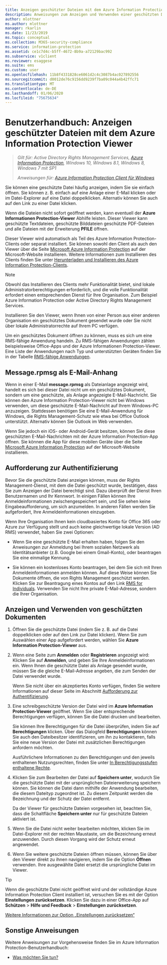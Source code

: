 ```yaml
---
title: Anzeigen geschützter Dateien mit dem Azure Information Protection Viewer
description: Anweisungen zum Anzeigen und Verwenden einer geschützten Datei, die erfordert, dass der Azure Information Protection Viewer installiert ist.
author: mlottner
ms.author: mlottner
manager: rkarlin
ms.date: 11/23/2019
ms.topic: conceptual
ms.collection: M365-security-compliance
ms.service: information-protection
ms.assetid: ce1c7d4c-b5ff-4672-8b9a-a72129bac992
ms.subservice: v1client
ms.reviewer: esaggese
ms.suite: ems
ms.custom: user
ms.openlocfilehash: 11b8f4331828ce6061d2c4c3087b4ac027892556
ms.sourcegitcommit: d0012de76c9156dd9239f7ba09c044a4b42ffc71
ms.translationtype: MT
ms.contentlocale: de-DE
ms.lasthandoff: 01/06/2020
ms.locfileid: "75675634"
---
```

# <a name="user-guide-view-protected-files-with-the-azure-information-protection-viewer"></a>Benutzerhandbuch: Anzeigen geschützter Dateien mit dem Azure Information Protection Viewer

>*Gilt für: Active Directory Rights Management Services, [Azure Information Protection](https://azure.microsoft.com/pricing/details/information-protection), Windows 10, Windows 8.1, Windows 8, Windows 7 mit SP1*
>
> *Anweisungen für: [Azure Information Protection Client für Windows](../faqs.md#whats-the-difference-between-the-azure-information-protection-client-and-the-azure-information-protection-unified-labeling-client)*

Sie können eine geschützte Datei häufig anzeigen, indem Sie sie einfach öffnen. Sie können z. B. einfach auf eine Anlage einer E-Mail klicken oder im Datei-Explorer auf eine Datei doppelklicken. Alternativ können Sie auch auf den Link zu einer Datei klicken.

Wenn die Dateien nicht sofort geöffnet werden, kann eventuell der **Azure Informationen Protection-Viewer** Abhilfe leisten. Dieser Viewer kann geschützte Textdateien, geschützte Bilddateien geschützte PDF-Dateien und alle Dateien mit der Erweiterung **PFILE** öffnen.

Dieser Viewer wird automatisch als Teil des Azure Information Protection-Clients oder separat installiert. Sie können sowohl den Client als auch den Viewer über die Seite [Microsoft Azure Information Protection](https://go.microsoft.com/fwlink/?LinkId=303970) auf der Microsoft-Website installieren. Weitere Informationen zum Installieren des Clients finden Sie unter [Herunterladen und Installieren des Azure Information Protection-Clients](install-client-app.md).

> [!NOTE]
> Obwohl das Installieren des Clients mehr Funktionalität bietet, sind lokale Administratorberechtigungen erforderlich, und die volle Funktionalität erfordert einen entsprechenden Dienst für Ihre Organisation. Zum Beispiel Azure Information Protection oder Active Directory Rights Management Services.
> 
> Installieren Sie den Viewer, wenn Ihnen von einer Person aus einer anderen Organisation ein geschütztes Dokument gesendet wurde oder Sie nicht über lokale Administratorrechte auf Ihrem PC verfügen.

Um ein geschütztes Dokument öffnen zu können, muss es sich um eine RMS-fähige Anwendung handeln. Zu RMS-fähigen Anwendungen zählen beispielsweise Office-Apps und der Azure Informationen Protection-Viewer. Eine Liste der Anwendungen nach Typ und unterstützten Geräten finden Sie in der Tabelle [RMS-fähige Anwendungen](../requirements-applications.md#rms-enlightened-applications).  
## <a name="messagerpmsg-as-an-email-attachment"></a>Message.rpmsg als E-Mail-Anhang

Wenn in einer E-Mail **message.rpmsg** als Dateianlage angezeigt wird, handelt es sich bei dieser Datei nicht um ein geschütztes Dokument, sondern um eine geschützte, als Anlage angezeigte E-Mail-Nachricht. Sie können den Azure Information Protection-Viewer nicht bei Windows verwenden, um diese geschützte E-Mail-Nachricht auf Ihrem Windows-PC anzuzeigen. Stattdessen benötigen Sie eine E-Mail-Anwendung für Windows, die Rights Management-Schutz wie etwa bei Office Outlook unterstützt. Alternativ können Sie Outlook im Web verwenden.

Wenn Sie jedoch ein iOS- oder Android-Gerät besitzen, können Sie diese geschützten E-Mail-Nachrichten mit der Azure Information Protection-App öffnen. Sie können die App für diese mobilen Geräte über die Seite [Microsoft Azure Information Protection](https://go.microsoft.com/fwlink/?LinkId=303970) auf der Microsoft-Website installieren.

## <a name="prompts-for-authentication"></a>Aufforderung zur Authentifizierung

Bevor Sie die geschützte Datei anzeigen können, muss der Rights Management-Dienst, mit dem die Datei geschützt wurde, bestätigen, dass Sie zum Anzeigen der Datei berechtigt sind. Dazu überprüft der Dienst Ihren Benutzernamen und Ihr Kennwort. In einigen Fällen können Ihre Anmeldeinformationen zwischengespeichert sein, und Sie sehen keine Eingabeaufforderung, um sich anzumelden. In anderen Fällen werden Sie aufgefordert, Ihre Anmeldeinformationen einzugeben.

Wenn Ihre Organisation Ihnen kein cloudbasiertes Konto für Office 365 oder Azure zur Verfügung stellt und auch keine gleichwertige lokale Version (AD RMS) verwendet, haben Sie zwei Optionen:

- Wenn Sie eine geschützte E-Mail erhalten haben, folgen Sie den Anweisungen zur Anmeldung bei Ihrem sozialen Netzwerk als Identitätsanbieter (z.B. Google bei einem Gmail-Konto), oder beantragen Sie eine einmalige Kennung.

- Sie können ein kostenloses Konto beantragen, bei dem Sie sich mit Ihren Anmeldeinformationen anmelden können. Auf diese Weise können Sie Dokumente öffnen, die von Rights Management geschützt werden. Klicken Sie zur Beantragung eines Kontos auf den Link [RMS for Individuals](https://go.microsoft.com/fwlink/?LinkId=309469). Verwenden Sie nicht Ihre private E-Mail-Adresse, sondern die Ihrer Organisation. 

## <a name="to-view-and-use-a-protected-document"></a>Anzeigen und Verwenden von geschützten Dokumenten

1. Öffnen Sie die geschützte Datei (indem Sie z. B. auf die Datei doppelklicken oder auf den Link zur Datei klicken). Wenn Sie zum Auswählen einer App aufgefordert werden, wählen Sie **Azure Information Protection-Viewer** aus. 

2. Wenn eine Seite zum **Anmelden** oder **Registrieren** angezeigt wird: Klicken Sie auf **Anmelden**, und geben Sie Ihre Anmeldeinformationen ein. Wenn Ihnen die geschützte Datei als Anlage gesendet wurde, müssen Sie die gleiche E-Mail-Adresse angeben, die zum Senden der Datei verwendet wurde.
    
    Wenn Sie nicht über ein akzeptiertes Konto verfügen, finden Sie weitere Informationen auf dieser Seite im Abschnitt [Aufforderung zur Authentifizierung](#prompts-for-authentication).

3. Eine schreibgeschützte Version der Datei wird im **Azure Information Protection-Viewer** geöffnet. Wenn Sie über entsprechende Berechtigungen verfügen, können Sie die Datei drucken und bearbeiten. 

    Sie können Ihre Berechtigungen für die Datei überprüfen, indem Sie auf **Berechtigungen** klicken. Über das Dialogfeld **Berechtigungen** können Sie auch den Dateibesitzer identifizieren, um ihn zu kontaktieren, falls Sie eine neue Version der Datei mit zusätzlichen Berechtigungen anfordern möchten.
    
    Ausführlichere Informationen zu den Berechtigungen und den jeweils enthaltenen Nutzungsrechten, finden Sie unter [In Berechtigungsstufen enthaltene Rechte](../configure-usage-rights.md#rights-included-in-permissions-levels).

4. Klicken Sie zum Bearbeiten der Datei auf **Speichern unter**, wodurch Sie die geschützte Datei mit der ursprünglichen Dateierweiterung speichern können. Sie können die Datei dann mithilfe der Anwendung bearbeiten, die diesem Dateityp zugeordnet ist. Zu diesem Zeitpunkt werden die Bezeichnung und der Schutz der Datei entfernt.
    
    Da der Viewer für geschützte Dateien vorgesehen ist, beachten Sie, dass die Schaltfläche **Speichern unter** nur für geschützte Dateien aktiviert ist.
    
5. Wenn Sie die Datei nicht weiter bearbeiten möchten, klicken Sie im Datei-Explorer mit der rechten Maustaste, um die Bezeichnung erneut anzuwenden. Durch diesen Vorgang wird der Schutz erneut angewendet.

6. Wenn Sie weitere geschützte Dateien öffnen müssen, können Sie über den Viewer direkt zu ihnen navigieren, indem Sie die Option **Öffnen** verwenden. Ihre ausgewählte Datei ersetzt die ursprüngliche Datei im Viewer. 

> [!TIP]
> Wenn die geschützte Datei nicht geöffnet wird und der vollständige Azure Information Protection Client installiert ist, versuchen Sie es mit der Option **Einstellungen zurücksetzen**. Klicken Sie dazu in einer Office-App auf **Schützen** > **Hilfe und Feedback** > **Einstellungen zurücksetzen**. 
> 
> [Weitere Informationen zur Option „Einstellungen zurücksetzen“](client-admin-guide.md#more-information-about-the-reset-settings-option)

## <a name="other-instructions"></a>Sonstige Anweisungen
Weitere Anweisungen zur Vorgehensweise finden Sie im Azure Information Protection-Benutzerhandbuch:

-   [Was möchten Sie tun?](client-user-guide.md#what-do-you-want-to-do)

